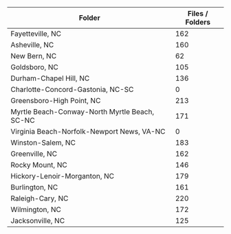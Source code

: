 | Folder                                        |   Files / Folders |
|-----------------------------------------------|-------------------|
| Fayetteville, NC                              |               162 |
| Asheville, NC                                 |               160 |
| New Bern, NC                                  |                62 |
| Goldsboro, NC                                 |               105 |
| Durham-Chapel Hill, NC                        |               136 |
| Charlotte-Concord-Gastonia, NC-SC             |                 0 |
| Greensboro-High Point, NC                     |               213 |
| Myrtle Beach-Conway-North Myrtle Beach, SC-NC |               171 |
| Virginia Beach-Norfolk-Newport News, VA-NC    |                 0 |
| Winston-Salem, NC                             |               183 |
| Greenville, NC                                |               162 |
| Rocky Mount, NC                               |               146 |
| Hickory-Lenoir-Morganton, NC                  |               179 |
| Burlington, NC                                |               161 |
| Raleigh-Cary, NC                              |               220 |
| Wilmington, NC                                |               172 |
| Jacksonville, NC                              |               125 |